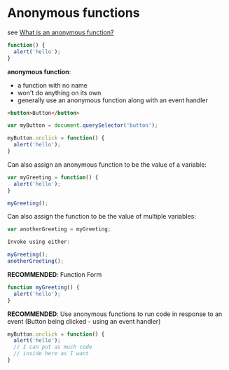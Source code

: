 # Anonymous functions

see [What is an anonymous function?](https://developer.mozilla.org/en-US/docs/Learn/JavaScript/Building_blocks/Functions#Anonymous_functions)

```javascript
function() {
  alert('hello');
}
```

**anonymous function**:

- a function with no name
- won't do anything on its own
- generally use an anonymous function along with an event handler

```html
<button>Button</button>
```

```javascript
var myButton = document.querySelector('button');

myButton.onclick = function() {
  alert('hello');
}
```

Can also assign an anonymous function to be the value of a variable:

```javascript
var myGreeting = function() {
  alert('hello');
}

myGreeting();
```

Can also assign the function to be the value of multiple variables:

```javascript
var anotherGreeting = myGreeting;
```

```javascript
Invoke using either:

myGreeting();
anotherGreeting();
```

**RECOMMENDED**: Function Form

```javascript
function myGreeting() {
  alert('hello');
}
```

**RECOMMENDED**: Use anonymous functions to run code in response to an event (Button being clicked - using an event handler)

```javascript
myButton.onclick = function() {
  alert('hello');
  // I can put as much code
  // inside here as I want
}
```